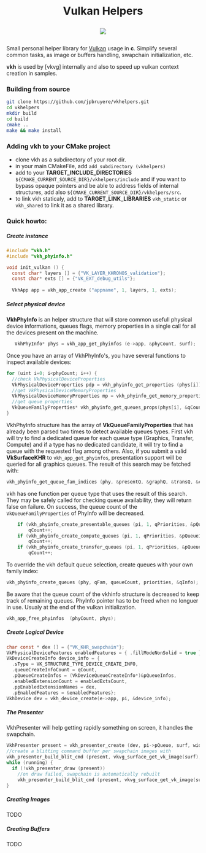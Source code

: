 <h1 align="center">
  <br>
  <br>
  Vulkan Helpers
  <br>
<p align="center">
  <a href="https://www.paypal.me/GrandTetraSoftware">
	<img src="https://img.shields.io/badge/Donate-PayPal-green.svg">
  </a>
</p>
</h1>

Small personal helper library for [Vulkan](https://www.khronos.org/vulkan/) usage in **c**.
Simplify several common tasks, as image or buffers handling, swapchain initialization, etc.

**vkh**  is used by [vkvg] internally and also to speed up vulkan context creation in samples.

### Building from source

```bash
git clone https://github.com/jpbruyere/vkhelpers.git
cd vkhelpers
mkdir build
cd build
cmake ..
make && make install
```

### Adding vkh to your CMake project

- clone vkh as a subdirectory of your root dir.
- in your main CMakeFile, add `add_subdirectory (vkhelpers)`
- add to your **TARGET_INCLUDE_DIRECTORIES** `${CMAKE_CURRENT_SOURCE_DIR}/vkhelpers/include` and if you want to bypass opaque pointers and be able to address
fields of internal structures, add also `${CMAKE_CURRENT_SOURCE_DIR}/vkhelpers/src`.
- to link vkh staticaly, add to **TARGET_LINK_LIBRARIES** `vkh_static` or `vkh_shared` to link it as a shared library.

### Quick howto:

##### Create instance
```c
#include "vkh.h"
#include "vkh_phyinfo.h"

void init_vulkan () {
  const char* layers [] = {"VK_LAYER_KHRONOS_validation"};
  const char* exts [] = {"VK_EXT_debug_utils"};
	
  VkhApp app = vkh_app_create ("appname", 1, layers, 1, exts);
```
##### Select physical device

**VkhPhyInfo** is an helper structure that will store common usefull physical device informations, queues flags, memory properties in a single call for all the devices present on the machine.
```c
   VkhPhyInfo* phys = vkh_app_get_phyinfos (e->app, &phyCount, surf);
```
Once you have an array of VkhPhyInfo's, you have several functions to inspect available devices:
```c
for (uint i=0; i<phyCount; i++) {
  //check VkPhysicalDeviceProperties
  VkPhysicalDeviceProperties pdp = vkh_phyinfo_get_properties (phys[i]);
  //get VkPhysicalDeviceMemoryProperties
  VkPhysicalDeviceMemoryProperties mp = vkh_phyinfo_get_memory_properties (phys[i]);
  //get queue properties
  VkQueueFamilyProperties* vkh_phyinfo_get_queues_props(phys[i], &qCount);
}
```
VkhPhyInfo structure has the array of **VkQueueFamilyProperties** that has already been parsed two times to detect available queues types. First vkh will try to find a dedicated queue for each queue type (Graphics, Transfer, Compute) and if a type has no dedicated candidate, it will try to find a queue with the requested flag among others. Also, if you submit a valid **VkSurfaceKHR** to `vkh_app_get_phyinfos`, presentation support will be queried for all graphics queues. The result of this search may be fetched with:
```c
vkh_phyinfo_get_queue_fam_indices (phy, &presentQ, &graphQ, &transQ, &compQ);
```
vkh has one function per queue type that uses the result of this search. They may be safely called for checking queue availability, they will return false on failure. On success, the queue count of the `VkQueueFamilyProperties` of PhyInfo will be decreased.
```c
	if (vkh_phyinfo_create_presentable_queues (pi, 1, qPriorities, &pQueueInfos[qCount]))
		qCount++;
	if (vkh_phyinfo_create_compute_queues (pi, 1, qPriorities, &pQueueInfos[qCount]))
		qCount++;
	if (vkh_phyinfo_create_transfer_queues (pi, 1, qPriorities, &pQueueInfos[qCount]))
		qCount++;
```
To override the vkh default queue selection, create queues with your own family index:
```c
vkh_phyinfo_create_queues (phy, qFam, queueCount, priorities, &qInfo);
```
Be aware that the queue count of the vkhinfo structure is decreased to keep track of remaining queues.
PhyInfo pointer has to be freed when no longuer in use. Usualy at the end of the vulkan initialization.
```c
vkh_app_free_phyinfos  (phyCount, phys);
```
##### Create Logical Device

```c
char const * dex [] = {"VK_KHR_swapchain"};
VkPhysicalDeviceFeatures enabledFeatures = { .fillModeNonSolid = true };
VkDeviceCreateInfo device_info = {
  .sType = VK_STRUCTURE_TYPE_DEVICE_CREATE_INFO,
  .queueCreateInfoCount = qCount,
  .pQueueCreateInfos = (VkDeviceQueueCreateInfo*)&pQueueInfos,
  .enabledExtensionCount = enabledExtsCount,
  .ppEnabledExtensionNames = dex,
  .pEnabledFeatures = &enabledFeatures};
VkhDevice dev = vkh_device_create(e->app, pi, &device_info);
```
##### The Presenter
VkhPresenter will help getting rapidly something on screen, it handles the swapchain.
```c
VkhPresenter present = vkh_presenter_create (dev, pi->pQueue, surf, width, height, VK_FORMAT_B8G8R8A8_UNORM, VK_PRESENT_MODE_MAILBOX_KHR);
//create a blitting command buffer per swapchain images with
vkh_presenter_build_blit_cmd (present, vkvg_surface_get_vk_image(surf), width, height);
while (running) {
  if (!vkh_presenter_draw (present))
    //on draw failed, swapchain is automatically rebuilt
    vkh_presenter_build_blit_cmd (present, vkvg_surface_get_vk_image(surf), width, height);
}
```
##### Creating Images
TODO
##### Creating Buffers
TODO





